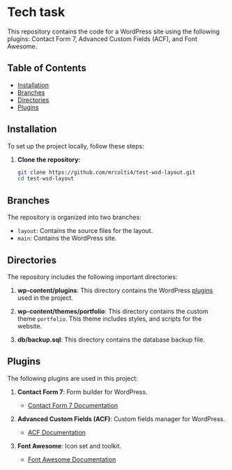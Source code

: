 # Tech task

This repository contains the code for a WordPress site using the following plugins: Contact Form 7, Advanced Custom Fields (ACF), and Font Awesome. 

## Table of Contents

- [Installation](#installation)
- [Branches](#branches)
- [Directories](#directories)
- [Plugins](#plugins)

## Installation

To set up the project locally, follow these steps:

1. **Clone the repository:**
   ```sh
   git clone https://github.com/mrcolti4/test-wsd-layout.git
   cd test-wsd-layout

## Branches
The repository is organized into two branches:

- `layout`: Contains the source files for the layout.
- `main`: Contains the WordPress site.

## Directories

The repository includes the following important directories:

1. **wp-content/plugins**: This directory contains the WordPress [plugins](#plugins) used in the project.

2. **wp-content/themes/portfolio**: This directory contains the custom theme `portfolio`. This theme includes styles, and scripts for the website.

3. **db/backup.sql**: This directory contains the database backup file.

## Plugins

The following plugins are used in this project:

1. **Contact Form 7**: Form builder for WordPress.
   - [Contact Form 7 Documentation](https://contactform7.com/docs/)

2. **Advanced Custom Fields (ACF)**: Custom fields manager for WordPress.
   - [ACF Documentation](https://www.advancedcustomfields.com/resources/)

3. **Font Awesome**: Icon set and toolkit.
   - [Font Awesome Documentation](https://fontawesome.com/docs)
